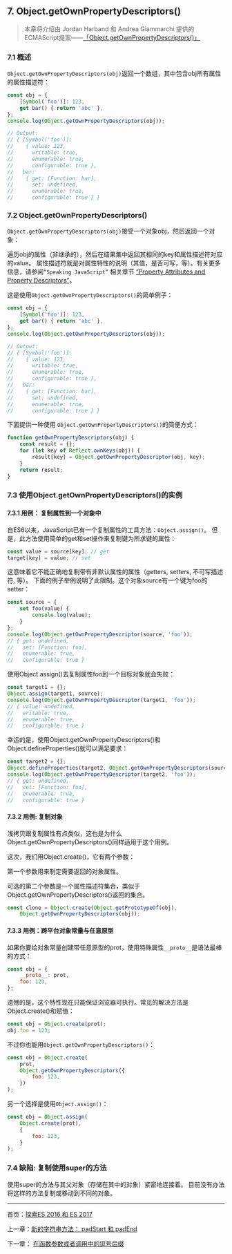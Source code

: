 ## 7. Object.getOwnPropertyDescriptors()

>本章将介绍由 Jordan Harband 和 Andrea Giammarchi 提供的ECMAScript提案——[「Object.getOwnPropertyDescriptors()」](https://tc39.github.io/proposal-object-getownpropertydescriptors/)

### 7.1 概述

`Object.getOwnPropertyDescriptors(obj)`返回一个数组，其中包含obj所有属性的属性描述符：

```js
const obj = {
    [Symbol('foo')]: 123,
    get bar() { return 'abc' },
};
console.log(Object.getOwnPropertyDescriptors(obj));

// Output:
// { [Symbol('foo')]:
//    { value: 123,
//      writable: true,
//      enumerable: true,
//      configurable: true },
//   bar:
//    { get: [Function: bar],
//      set: undefined,
//      enumerable: true,
//      configurable: true } }
```

### 7.2 Object.getOwnPropertyDescriptors()

` Object.getOwnPropertyDescriptors(obj) `接受一个对象obj，然后返回一个对象：

遍历obj的属性（非继承的），然后在结果集中返回其相同的key和属性描述符对应的value。
属性描述符就是对属性特性的说明（其值，是否可写，等）。有关更多信息，请参阅`“Speaking JavaScript”` 相关章节 [“Property Attributes and Property Descriptors”](http://speakingjs.com/es5/ch17.html#property_attributes)。

这是使用`Object.getOwnPropertyDescriptors()`的简单例子：

```js
const obj = {
    [Symbol('foo')]: 123,
    get bar() { return 'abc' },
};
console.log(Object.getOwnPropertyDescriptors(obj));

// Output:
// { [Symbol('foo')]:
//    { value: 123,
//      writable: true,
//      enumerable: true,
//      configurable: true },
//   bar:
//    { get: [Function: bar],
//      set: undefined,
//      enumerable: true,
//      configurable: true } }
```

下面提供一种使用 `Object.getOwnPropertyDescriptors()`的简便方式：

```js
function getOwnPropertyDescriptors(obj) {
    const result = {};
    for (let key of Reflect.ownKeys(obj)) {
        result[key] = Object.getOwnPropertyDescriptor(obj, key);
    }
    return result;
}
```

### 7.3 使用Object.getOwnPropertyDescriptors()的实例

#### 7.3.1 用例： 复制属性到一个对象中

自ES6以来，JavaScript已有一个复制属性的工具方法：`Object.assign()`。 但是，此方法使用简单的get和set操作来复制键为所求键的属性：

```js
const value = source[key]; // get
target[key] = value; // set
```

这意味着它不能正确地复制带有非默认属性的属性（getters, setters, 不可写描述符, 等）。
下面的例子举例说明了此限制。这个对象source有一个键为foo的setter：

```js
const source = {
    set foo(value) {
        console.log(value);
    }
};
console.log(Object.getOwnPropertyDescriptor(source, 'foo'));
// { get: undefined,
//   set: [Function: foo],
//   enumerable: true,
//   configurable: true }
```

使用Object.assign()去复制属性foo到一个目标对象就会失败：

```js
const target1 = {};
Object.assign(target1, source);
console.log(Object.getOwnPropertyDescriptor(target1, 'foo'));
// { value: undefined,
//   writable: true,
//   enumerable: true,
//   configurable: true }
```

幸运的是，使用Object.getOwnPropertyDescriptors()和Object.defineProperties()就可以满足要求：

```js
const target2 = {};
Object.defineProperties(target2, Object.getOwnPropertyDescriptors(source));
console.log(Object.getOwnPropertyDescriptor(target2, 'foo'));
// { get: undefined,
//   set: [Function: foo],
//   enumerable: true,
//   configurable: true }
```

#### 7.3.2 用例: 复制对象

浅拷贝跟复制属性有点类似，这也是为什么Object.getOwnPropertyDescriptors()同样适用于这个用例。

这次，我们用Object.create()，它有两个参数：

第一个参数用来制定需要返回的对象属性。

可选的第二个参数是一个属性描述符集合，类似于Object.getOwnPropertyDescriptors()返回的集合。

```js
const clone = Object.create(Object.getPrototypeOf(obj),
    Object.getOwnPropertyDescriptors(obj));
```

#### 7.3.3 用例：跨平台对象常量与任意原型

如果你要给对象常量创建带任意原型的prot，使用特殊属性`__proto__`是语法最棒的方式：

```js
const obj = {
    __proto__: prot,
    foo: 123,
};
```

遗憾的是，这个特性现在只能保证浏览器可执行。常见的解决方法是Object.create()和赋值：

```js
const obj = Object.create(prot);
obj.foo = 123;
```

不过你也能用`Object.getOwnPropertyDescriptors()`：

```js
const obj = Object.create(
    prot,
    Object.getOwnPropertyDescriptors({
        foo: 123,
    })
);
```

另一个选择是使用`Object.assign()`：

```js
const obj = Object.assign(
    Object.create(prot),
    {
        foo: 123,
    }
);
```

### 7.4 缺陷: 复制使用super的方法

使用super的方法与其父对象（存储在其中的对象）紧密地连接着。 目前没有办法将这样的方法复制或移动到不同的对象。

---

首页：[探索ES 2016 和 ES 2017](https://ecmascript-china.github.io/Exploring-ES2016-and-ES2017)

上一章：[新的字符串方法： padStart 和 padEnd](https://ecmascript-china.github.io/Exploring-ES2016-and-ES2017/6.新的字符串方法：padStart和padEnd)

下一章： [在函数参数或者调用中的逗号后缀](https://ecmascript-china.github.io/Exploring-ES2016-and-ES2017/8.在函数参数或者调用中的逗号后缀)